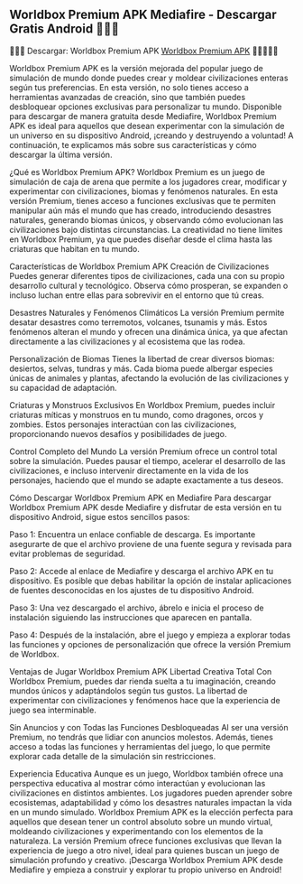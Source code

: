 ## Worldbox Premium APK Mediafire - Descargar Gratis Android 🌻🌻🌻

👑👑👑 Descargar: Worldbox Premium APK [Worldbox Premium APK](https://apktoca.com) 🙌🙌🙌🙌🙌


Worldbox Premium APK es la versión mejorada del popular juego de simulación de mundo donde puedes crear y moldear civilizaciones enteras según tus preferencias. En esta versión, no solo tienes acceso a herramientas avanzadas de creación, sino que también puedes desbloquear opciones exclusivas para personalizar tu mundo. Disponible para descargar de manera gratuita desde Mediafire, Worldbox Premium APK es ideal para aquellos que desean experimentar con la simulación de un universo en su dispositivo Android, ¡creando y destruyendo a voluntad! A continuación, te explicamos más sobre sus características y cómo descargar la última versión.

¿Qué es Worldbox Premium APK?
Worldbox Premium es un juego de simulación de caja de arena que permite a los jugadores crear, modificar y experimentar con civilizaciones, biomas y fenómenos naturales. En esta versión Premium, tienes acceso a funciones exclusivas que te permiten manipular aún más el mundo que has creado, introduciendo desastres naturales, generando biomas únicos, y observando cómo evolucionan las civilizaciones bajo distintas circunstancias. La creatividad no tiene límites en Worldbox Premium, ya que puedes diseñar desde el clima hasta las criaturas que habitan en tu mundo.

Características de Worldbox Premium APK
Creación de Civilizaciones
Puedes generar diferentes tipos de civilizaciones, cada una con su propio desarrollo cultural y tecnológico. Observa cómo prosperan, se expanden o incluso luchan entre ellas para sobrevivir en el entorno que tú creas.

Desastres Naturales y Fenómenos Climáticos
La versión Premium permite desatar desastres como terremotos, volcanes, tsunamis y más. Estos fenómenos alteran el mundo y ofrecen una dinámica única, ya que afectan directamente a las civilizaciones y al ecosistema que las rodea.

Personalización de Biomas
Tienes la libertad de crear diversos biomas: desiertos, selvas, tundras y más. Cada bioma puede albergar especies únicas de animales y plantas, afectando la evolución de las civilizaciones y su capacidad de adaptación.

Criaturas y Monstruos Exclusivos
En Worldbox Premium, puedes incluir criaturas míticas y monstruos en tu mundo, como dragones, orcos y zombies. Estos personajes interactúan con las civilizaciones, proporcionando nuevos desafíos y posibilidades de juego.

Control Completo del Mundo
La versión Premium ofrece un control total sobre la simulación. Puedes pausar el tiempo, acelerar el desarrollo de las civilizaciones, e incluso intervenir directamente en la vida de los personajes, haciendo que el mundo se adapte exactamente a tus deseos.

Cómo Descargar Worldbox Premium APK en Mediafire
Para descargar Worldbox Premium APK desde Mediafire y disfrutar de esta versión en tu dispositivo Android, sigue estos sencillos pasos:

Paso 1: Encuentra un enlace confiable de descarga. Es importante asegurarte de que el archivo proviene de una fuente segura y revisada para evitar problemas de seguridad.

Paso 2: Accede al enlace de Mediafire y descarga el archivo APK en tu dispositivo. Es posible que debas habilitar la opción de instalar aplicaciones de fuentes desconocidas en los ajustes de tu dispositivo Android.

Paso 3: Una vez descargado el archivo, ábrelo e inicia el proceso de instalación siguiendo las instrucciones que aparecen en pantalla.

Paso 4: Después de la instalación, abre el juego y empieza a explorar todas las funciones y opciones de personalización que ofrece la versión Premium de Worldbox.

Ventajas de Jugar Worldbox Premium APK
Libertad Creativa Total
Con Worldbox Premium, puedes dar rienda suelta a tu imaginación, creando mundos únicos y adaptándolos según tus gustos. La libertad de experimentar con civilizaciones y fenómenos hace que la experiencia de juego sea interminable.

Sin Anuncios y con Todas las Funciones Desbloqueadas
Al ser una versión Premium, no tendrás que lidiar con anuncios molestos. Además, tienes acceso a todas las funciones y herramientas del juego, lo que permite explorar cada detalle de la simulación sin restricciones.

Experiencia Educativa
Aunque es un juego, Worldbox también ofrece una perspectiva educativa al mostrar cómo interactúan y evolucionan las civilizaciones en distintos ambientes. Los jugadores pueden aprender sobre ecosistemas, adaptabilidad y cómo los desastres naturales impactan la vida en un mundo simulado.
Worldbox Premium APK es la elección perfecta para aquellos que desean tener un control absoluto sobre un mundo virtual, moldeando civilizaciones y experimentando con los elementos de la naturaleza. La versión Premium ofrece funciones exclusivas que llevan la experiencia de juego a otro nivel, ideal para quienes buscan un juego de simulación profundo y creativo. ¡Descarga Worldbox Premium APK desde Mediafire y empieza a construir y explorar tu propio universo en Android!






